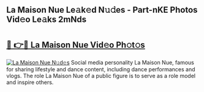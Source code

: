 ## La Maison Nue Le𝚊k𝚎d N𝚞𝚍es - Part-nKE Photos Vid𝚎o Le𝚊ks 2mNds

# <h2><a href="http://fbb1tf.evod.top/?m=La+Maison+Nue">🔗 👉🔴 La Maison Nue Vid𝚎o Ph𝚘t𝚘s</a></h2>

[![La Maison Nue N𝚞d𝚎s](https://i.imgur.com/8V9OHl7.gif)](http://fbb1tf.evod.top/?m=La+Maison+Nue)
Social media personality La Maison Nue, famous for sharing lifestyle and dance content, including dance performances and vlogs. The role La Maison Nue of a public figure is to serve as a role model and inspire others. 
